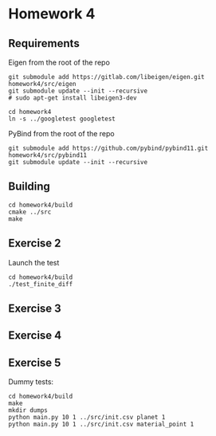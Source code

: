 # Homework 4


## Requirements

Eigen from the root of the repo
```
git submodule add https://gitlab.com/libeigen/eigen.git homework4/src/eigen
git submodule update --init --recursive
# sudo apt-get install libeigen3-dev
```

```
cd homework4
ln -s ../googletest googletest
```

PyBind from the root of the repo
```
git submodule add https://github.com/pybind/pybind11.git homework4/src/pybind11
git submodule update --init --recursive
```


## Building
```
cd homework4/build
cmake ../src
make
```

## Exercise 2

Launch the test
``` 
cd homework4/build
./test_finite_diff
```


## Exercise 3
## Exercise 4
## Exercise 5

Dummy tests:
```
cd homework4/build
make
mkdir dumps
python main.py 10 1 ../src/init.csv planet 1
python main.py 10 1 ../src/init.csv material_point 1
```

